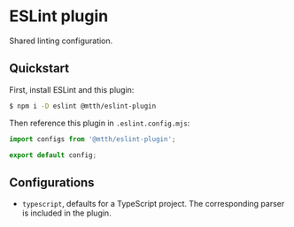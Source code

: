 # ESLint plugin

Shared linting configuration.

## Quickstart

First, install ESLint and this plugin:

```sh
$ npm i -D eslint @mtth/eslint-plugin
```

Then reference this plugin in `.eslint.config.mjs`:

```javascript
import configs from '@mtth/eslint-plugin';

export default config;
```

## Configurations

+ `typescript`, defaults for a TypeScript project. The corresponding parser is
  included in the plugin.
